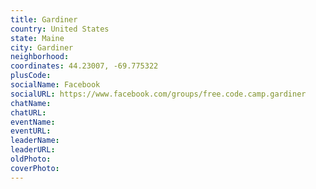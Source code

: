 ```yaml
---
title: Gardiner
country: United States
state: Maine
city: Gardiner
neighborhood: 
coordinates: 44.23007, -69.775322
plusCode:
socialName: Facebook
socialURL: https://www.facebook.com/groups/free.code.camp.gardiner
chatName:
chatURL:
eventName:
eventURL:
leaderName:
leaderURL:
oldPhoto: 
coverPhoto:
---
```

